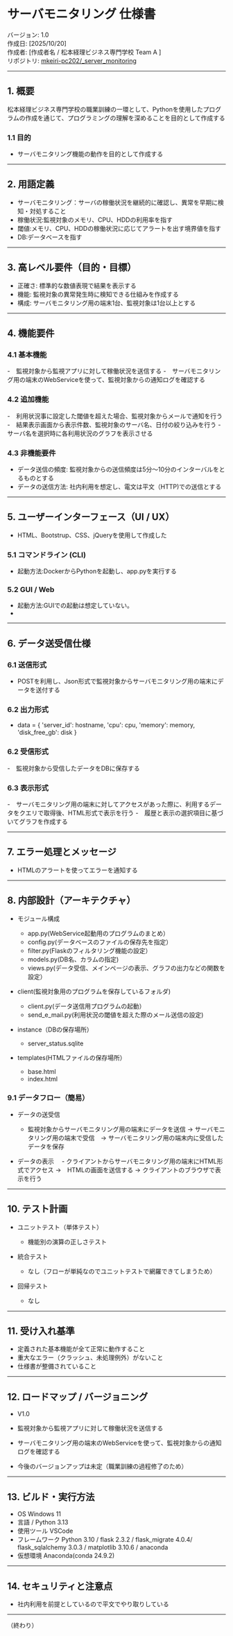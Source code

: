 # サーバモニタリング 仕様書

バージョン: 1.0  
作成日: [2025/10/20]  
作成者: [作成者名 / 松本経理ビジネス専門学校 Team A ]  
リポジトリ: [mkeiri-pc202/_server_monitoring](https://github.com/mkeiri-pc202/_server_monitoring)

---

## 1. 概要
松本経理ビジネス専門学校の職業訓練の一環として、Pythonを使用したプログラムの作成を通じて、プログラミングの理解を深めることを目的として作成する

### 1.1 目的
- サーバモニタリング機能の動作を目的として作成する
  
---

## 2. 用語定義
- サーバモニタリング：サーバの稼働状況を継続的に確認し、異常を早期に検知・対処すること
- 稼働状況:監視対象のメモリ、CPU、HDDの利用率を指す
- 閾値:メモリ、CPU、HDDの稼働状況に応じてアラートを出す境界値を指す
- DB:データベースを指す
  
---

## 3. 高レベル要件（目的・目標）
- 正確さ: 標準的な数値表現で結果を表示する
- 機能: 監視対象の異常発生時に検知できる仕組みを作成する
- 構成: サーバモニタリング用の端末1台、監視対象は1台以上とする

---

## 4. 機能要件

### 4.1 基本機能
-　監視対象から監視アプリに対して稼働状況を送信する
-　サーバモニタリング用の端末のWebServiceを使って、監視対象からの通知ログを確認する

### 4.2 追加機能
-　利用状況事に設定した閾値を超えた場合、監視対象からメールで通知を行う
-　結果表示画面から表示件数、監視対象のサーバ名、日付の絞り込みを行う
-　サーバ名を選択時に各利用状況のグラフを表示させる

### 4.3 非機能要件
- データ送信の頻度: 監視対象からの送信頻度は5分～10分のインターバルをとるものとする
- データの送信方法: 社内利用を想定し、電文は平文（HTTP)での送信とする

---

## 5. ユーザーインターフェース（UI / UX）
- HTML、Bootstrup、CSS、jQueryを使用して作成した

### 5.1 コマンドライン (CLI)
- 起動方法:DockerからPythonを起動し、app.pyを実行する

### 5.2 GUI / Web
- 起動方法:GUIでの起動は想定していない。
- 
  
---

## 6. データ送受信仕様

### 6.1 送信形式
- POSTを利用し、Json形式で監視対象からサーバモニタリング用の端末にデータを送付する

### 6.2 出力形式
-    data = {
        'server_id': hostname,
        'cpu': cpu,
        'memory': memory,
        'disk_free_gb': disk
    }

### 6.2 受信形式
-　監視対象から受信したデータをDBに保存する

### 6.3 表示形式
-　サーバモニタリング用の端末に対してアクセスがあった際に、利用するデータをクエリで取得後、HTML形式で表示を行う
-　履歴と表示の選択項目に基づいてグラフを作成する

---

## 7. エラー処理とメッセージ
- HTMLのアラートを使ってエラーを通知する

---

## 8. 内部設計（アーキテクチャ）
- モジュール構成
  - app.py(WebService起動用のプログラムのまとめ）
  - config.py(データベースのファイルの保存先を指定）
  - filter.py(Flaskのフィルタリング機能の設定）
  - models.py(DB名、カラムの指定)
  - views.py(データ受信、メインページの表示、グラフの出力などの関数を設定）

- client(監視対象用のプログラムを保存しているフォルダ)
  - client.py(データ送信用プログラムの起動）
  - send_e_mail.py(利用状況の閾値を超えた際のメール送信の設定)

- instance（DBの保存場所）
  - server_status.sqlite
- templates(HTMLファイルの保存場所）
  - base.html
  - index.html

### 9.1 データフロー（簡易）
- データの送受信
  - 監視対象からサーバモニタリング用の端末にデータを送信 → サーバモニタリング用の端末で受信　→ サーバモニタリング用の端末内に受信したデータを保存

- データの表示
　- クライアントからサーバモニタリング用の端末にHTML形式でアクセス →　HTMLの画面を送信する → クライアントのブラウザで表示を行う
  
---

## 10. テスト計画
- ユニットテスト（単体テスト）
  - 機能別の演算の正しさテスト
  　
 
- 統合テスト
  - なし（フローが単純なのでユニットテストで網羅できてしまうため）
    
- 回帰テスト
  - なし

---

## 11. 受け入れ基準
- 定義された基本機能が全て正常に動作すること
- 重大なエラー（クラッシュ、未処理例外）がないこと
- 仕様書が整備されていること

---

## 12. ロードマップ / バージョニング
- V1.0
- 監視対象から監視アプリに対して稼働状況を送信する
- サーバモニタリング用の端末のWebServiceを使って、監視対象からの通知ログを確認する

- 今後のバージョンアップは未定（職業訓練の過程修了のため）
---

## 13. ビルド・実行方法
- OS	Windows 11
- 言語 / Python 3.13
- 使用ツール	VSCode
- フレームワーク	Python 3.10 / flask 2.3.2 / flask_migrate 4.0.4/  flask_sqlalchemy 3.0.3 / matplotlib 3.10.6 / anaconda
- 仮想環境	Anaconda(conda 24.9.2)

---

## 14. セキュリティと注意点
- 社内利用を前提としているので平文でやり取りしている

---

（終わり）
